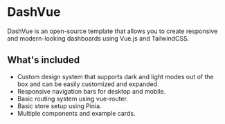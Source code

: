 # DashVue

DashVue is an open-source template that allows you to create responsive and modern-looking dashboards using Vue.js and TailwindCSS.

## What's included

-   Custom design system that supports dark and light modes out of the box and can be easily customized and expanded.
-   Responsive navigation bars for desktop and mobile.
-   Basic routing system using vue-router.
-   Basic store setup using Pinia.
-   Multiple components and example cards.
